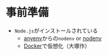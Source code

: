# 事前準備

- `Node.js`がインストールされている
  - [anyenv](https://github.com/anyenv/anyenv)からの`nodenv` or [nodenv](https://github.com/nodenv/nodenv)
  - [Docker](https://github.com/otsukayuhi/docker_nodejs)で仮想化（大塚作）